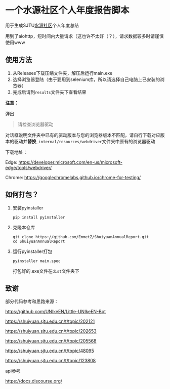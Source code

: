# 一个水源社区个人年度报告脚本

用于生成SJTU[水源社区](https://shuiyuan.sjtu.edu.cn)个人年度总结

用到了aiohttp，短时间内大量请求（这也许不太好（？），请求数据较多时请谨慎使用www

## 使用方法

1. 从Releases下载压缩文件夹，解压后运行main.exe
2. 选择浏览器登陆（由于要用到selenium库，所以请选择自己电脑上已安装的浏览器）
3. 完成后请到`results`文件夹下查看结果

**注意：**

弹出
> 请检查浏览器驱动

对话框说明文件夹中已有的驱动版本与您的浏览器版本不匹配，请自行下载对应版本的驱动并**替换**`_internal/resources/webdriver`文件夹中原有的浏览器驱动

下载地址：

Edge: https://developer.microsoft.com/en-us/microsoft-edge/tools/webdriver/

Chrome: https://googlechromelabs.github.io/chrome-for-testing/

## 如何打包？

1. 安装pyinstaller

    ```shell
    pip install pyinstaller
    ```

2. 克隆本仓库
   
    ```shell
    git clone https://github.com/EmmetZ/ShuiyuanAnnualReport.git
    cd ShuiyuanAnnualReport
    ```

3. 运行pyinstaller打包
   
    ```shell
    pyinstaller main.spec
    ```

    打包好的.exe文件在`dist`文件夹下

## 致谢

部分代码参考和思路来源：

https://github.com/UNIkeEN/Little-UNIkeEN-Bot

https://shuiyuan.sjtu.edu.cn/t/topic/202121

https://shuiyuan.sjtu.edu.cn/t/topic/202653

https://shuiyuan.sjtu.edu.cn/t/topic/205568

https://shuiyuan.sjtu.edu.cn/t/topic/48095

https://shuiyuan.sjtu.edu.cn/t/topic/123808

api参考

https://docs.discourse.org/